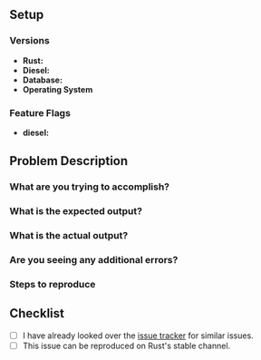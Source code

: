 <!--
If you want to report a bug, we added some points below you can fill out. If you want to request a feature, feel free to remove all the irrelevant text. In addition to this [issue tracker](https://github.com/diesel-rs/diesel/issues), you can also talk to Diesel maintainers and users on [Gitter](https://gitter.im/diesel-rs/diesel).
-->

## Setup

### Versions

- **Rust:**
- **Diesel:**
- **Database:**
- **Operating System**

### Feature Flags

- **diesel:**

## Problem Description


### What are you trying to accomplish?


### What is the expected output?


### What is the actual output?


### Are you seeing any additional errors?


### Steps to reproduce

<!--
Please include as much of your codebase as needed to reproduce the error.  If the relevant files are large, please consider linking to a public repository or a [Gist](https://gist.github.com/).

Please post as much of your database schema as necessary. If you are using `infer_schema!`, you can use `diesel print-schema` and post the relevant parts from that.
-->

## Checklist

- [ ] I have already looked over the [issue tracker](https://github.com/diesel-rs/diesel/issues) for similar issues.
- [ ] This issue can be reproduced on Rust's stable channel.

<!--
Thank you for your submission!  You're helping make Diesel more robust 🎉

We'll try to respond as quickly as possible.
-->
